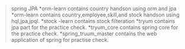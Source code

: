 >spring JPA 
*orm-learn contains country handson using orm and jpa
*orm-learn contains country,employee,skill,and stock handson using hql,jpa,jpql.
*stock -learn contains stock filteration 
*tryum contains jpa part for the practice check.
*tryum_core contains spring core for the practice check.
*spring_truum_master contains the web application of spring for practise check.

